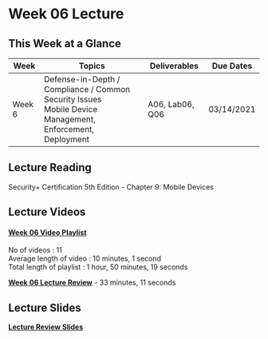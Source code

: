 # Week 06 Lecture

## This Week at a Glance

| Week | Topics |  Deliverables | Due Dates |
| --- | --- | --- | --- |
| Week 6 | Defense-in-Depth / Compliance / Common Security Issues <br> Mobile Device Management, Enforcement, Deployment | A06, Lab06, Q06 | 03/14/2021 | 

## Lecture Reading

Security+ Certification 5th Edition - Chapter 9: Mobile Devices

## Lecture Videos

#### [Week 06 Video Playlist](https://youtube.com/playlist?list=PLngyu7uagB4dZ-CM5FhDJDp15GPkaLEFB) <br>
No of videos : 11 <br>
Average length of video : 10 minutes, 1 second<br>
Total length of playlist : 1 hour, 50 minutes, 19 seconds<br>

**[Week 06 Lecture Review](https://uri.techsmithrelay.com/WnAr)** - 33 minutes, 11 seconds


## Lecture Slides

**[Lecture Review Slides](week06-lecture-notes.pdf)**
